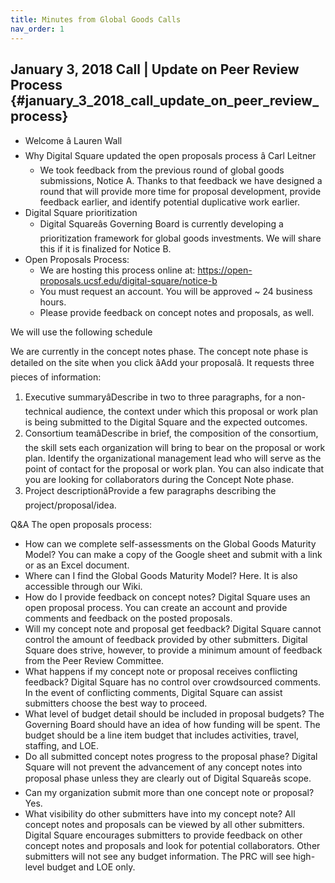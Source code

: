 ```yaml
---
title: Minutes from Global Goods Calls
nav_order: 1
---
```


## January 3, 2018 Call \| Update on Peer Review Process {#january_3_2018_call_update_on_peer_review_process}

- Welcome â Lauren Wall
- Why Digital Square updated the open proposals process â Carl Leitner
  - We took feedback from the previous round of global goods
    submissions, Notice A. Thanks to that feedback we have designed a
    round that will provide more time for proposal development, provide
    feedback earlier, and identify potential duplicative work earlier.
- Digital Square prioritization
  - Digital Squareâs Governing Board is currently developing a
    prioritization framework for global goods investments. We will share
    this if it is finalized for Notice B.
- Open Proposals Process:
  - We are hosting this process online at:
    <https://open-proposals.ucsf.edu/digital-square/notice-b>
  - You must request an account. You will be approved \~ 24 business
    hours.
  - Please provide feedback on concept notes and proposals, as well.

We will use the following schedule

We are currently in the concept notes phase. The concept note phase is
detailed on the site when you click âAdd your proposalâ. It requests
three pieces of information:

1.  Executive summaryâDescribe in two to three paragraphs, for a
    non-technical audience, the context under which this proposal or
    work plan is being submitted to the Digital Square and the expected
    outcomes.
2.  Consortium teamâDescribe in brief, the composition of the
    consortium, the skill sets each organization will bring to bear on
    the proposal or work plan. Identify the organizational management
    lead who will serve as the point of contact for the proposal or work
    plan. You can also indicate that you are looking for collaborators
    during the Concept Note phase.
3.  Project descriptionâProvide a few paragraphs describing the
    project/proposal/idea.

Q&A The open proposals process:

- How can we complete self-assessments on the Global Goods Maturity
  Model? You can make a copy of the Google sheet and submit with a link
  or as an Excel document.
- Where can I find the Global Goods Maturity Model? Here. It is also
  accessible through our Wiki.
- How do I provide feedback on concept notes? Digital Square uses an
  open proposal process. You can create an account and provide comments
  and feedback on the posted proposals.
- Will my concept note and proposal get feedback? Digital Square cannot
  control the amount of feedback provided by other submitters. Digital
  Square does strive, however, to provide a minimum amount of feedback
  from the Peer Review Committee.
- What happens if my concept note or proposal receives conflicting
  feedback? Digital Square has no control over crowdsourced comments. In
  the event of conflicting comments, Digital Square can assist
  submitters choose the best way to proceed.
- What level of budget detail should be included in proposal budgets?
  The Governing Board should have an idea of how funding will be spent.
  The budget should be a line item budget that includes activities,
  travel, staffing, and LOE.
- Do all submitted concept notes progress to the proposal phase? Digital
  Square will not prevent the advancement of any concept notes into
  proposal phase unless they are clearly out of Digital Squareâs scope.
- Can my organization submit more than one concept note or proposal?
  Yes.
- What visibility do other submitters have into my concept note? All
  concept notes and proposals can be viewed by all other submitters.
  Digital Square encourages submitters to provide feedback on other
  concept notes and proposals and look for potential collaborators.
  Other submitters will not see any budget information. The PRC will see
  high-level budget and LOE only.
